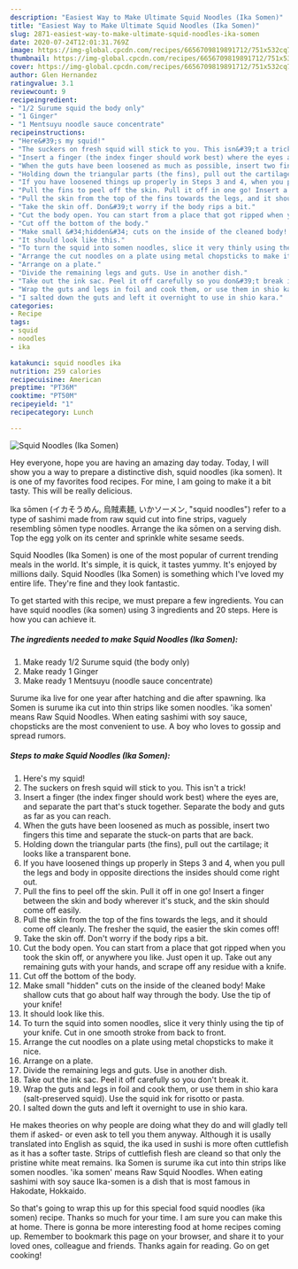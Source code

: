 ```yaml
---
description: "Easiest Way to Make Ultimate Squid Noodles (Ika Somen)"
title: "Easiest Way to Make Ultimate Squid Noodles (Ika Somen)"
slug: 2871-easiest-way-to-make-ultimate-squid-noodles-ika-somen
date: 2020-07-24T12:01:31.769Z
image: https://img-global.cpcdn.com/recipes/6656709819891712/751x532cq70/squid-noodles-ika-somen-recipe-main-photo.jpg
thumbnail: https://img-global.cpcdn.com/recipes/6656709819891712/751x532cq70/squid-noodles-ika-somen-recipe-main-photo.jpg
cover: https://img-global.cpcdn.com/recipes/6656709819891712/751x532cq70/squid-noodles-ika-somen-recipe-main-photo.jpg
author: Glen Hernandez
ratingvalue: 3.1
reviewcount: 9
recipeingredient:
- "1/2 Surume squid the body only"
- "1 Ginger"
- "1 Mentsuyu noodle sauce concentrate"
recipeinstructions:
- "Here&#39;s my squid!"
- "The suckers on fresh squid will stick to you. This isn&#39;t a trick!"
- "Insert a finger (the index finger should work best) where the eyes are, and separate the part that&#39;s stuck together. Separate the body and guts as far as you can reach."
- "When the guts have been loosened as much as possible, insert two fingers this time and separate the stuck-on parts that are back."
- "Holding down the triangular parts (the fins), pull out the cartilage; it looks like a transparent bone."
- "If you have loosened things up properly in Steps 3 and 4, when you pull the legs and body in opposite directions the insides should come right out."
- "Pull the fins to peel off the skin. Pull it off in one go! Insert a finger between the skin and body wherever it&#39;s stuck, and the skin should come off easily."
- "Pull the skin from the top of the fins towards the legs, and it should come off cleanly. The fresher the squid, the easier the skin comes off!"
- "Take the skin off. Don&#39;t worry if the body rips a bit."
- "Cut the body open. You can start from a place that got ripped when you took the skin off, or anywhere you like. Just open it up. Take out any remaining guts with your hands, and scrape off any residue with a knife."
- "Cut off the bottom of the body."
- "Make small &#34;hidden&#34; cuts on the inside of the cleaned body! Make shallow cuts that go about half way through the body. Use the tip of your knife!"
- "It should look like this."
- "To turn the squid into somen noodles, slice it very thinly using the tip of your knife. Cut in one smooth stroke from back to front."
- "Arrange the cut noodles on a plate using metal chopsticks to make it nice."
- "Arrange on a plate."
- "Divide the remaining legs and guts. Use in another dish."
- "Take out the ink sac. Peel it off carefully so you don&#39;t break it."
- "Wrap the guts and legs in foil and cook them, or use them in shio kara (salt-preserved squid). Use the squid ink for risotto or pasta."
- "I salted down the guts and left it overnight to use in shio kara."
categories:
- Recipe
tags:
- squid
- noodles
- ika

katakunci: squid noodles ika 
nutrition: 259 calories
recipecuisine: American
preptime: "PT36M"
cooktime: "PT50M"
recipeyield: "1"
recipecategory: Lunch

---
```



![Squid Noodles (Ika Somen)](https://img-global.cpcdn.com/recipes/6656709819891712/751x532cq70/squid-noodles-ika-somen-recipe-main-photo.jpg)

Hey everyone, hope you are having an amazing day today. Today, I will show you a way to prepare a distinctive dish, squid noodles (ika somen). It is one of my favorites food recipes. For mine, I am going to make it a bit tasty. This will be really delicious.

Ika sōmen (イカそうめん, 烏賊素麺, いかソーメン, &#34;squid noodles&#34;) refer to a type of sashimi made from raw squid cut into fine strips, vaguely resembling sōmen type noodles. Arrange the ika sōmen on a serving dish. Top the egg yolk on its center and sprinkle white sesame seeds.

Squid Noodles (Ika Somen) is one of the most popular of current trending meals in the world. It's simple, it is quick, it tastes yummy. It's enjoyed by millions daily. Squid Noodles (Ika Somen) is something which I've loved my entire life. They're fine and they look fantastic.


To get started with this recipe, we must prepare a few ingredients. You can have squid noodles (ika somen) using 3 ingredients and 20 steps. Here is how you can achieve it.

<!--inarticleads1-->

##### The ingredients needed to make Squid Noodles (Ika Somen):

1. Make ready 1/2 Surume squid (the body only)
1. Make ready 1 Ginger
1. Make ready 1 Mentsuyu (noodle sauce concentrate)


Surume ika live for one year after hatching and die after spawning. Ika Somen is surume ika cut into thin strips like somen noodles. &#39;ika somen&#39; means Raw Squid Noodles. When eating sashimi with soy sauce, chopsticks are the most convenient to use. A boy who loves to gossip and spread rumors. 

<!--inarticleads2-->

##### Steps to make Squid Noodles (Ika Somen):

1. Here&#39;s my squid!
1. The suckers on fresh squid will stick to you. This isn&#39;t a trick!
1. Insert a finger (the index finger should work best) where the eyes are, and separate the part that&#39;s stuck together. Separate the body and guts as far as you can reach.
1. When the guts have been loosened as much as possible, insert two fingers this time and separate the stuck-on parts that are back.
1. Holding down the triangular parts (the fins), pull out the cartilage; it looks like a transparent bone.
1. If you have loosened things up properly in Steps 3 and 4, when you pull the legs and body in opposite directions the insides should come right out.
1. Pull the fins to peel off the skin. Pull it off in one go! Insert a finger between the skin and body wherever it&#39;s stuck, and the skin should come off easily.
1. Pull the skin from the top of the fins towards the legs, and it should come off cleanly. The fresher the squid, the easier the skin comes off!
1. Take the skin off. Don&#39;t worry if the body rips a bit.
1. Cut the body open. You can start from a place that got ripped when you took the skin off, or anywhere you like. Just open it up. Take out any remaining guts with your hands, and scrape off any residue with a knife.
1. Cut off the bottom of the body.
1. Make small &#34;hidden&#34; cuts on the inside of the cleaned body! Make shallow cuts that go about half way through the body. Use the tip of your knife!
1. It should look like this.
1. To turn the squid into somen noodles, slice it very thinly using the tip of your knife. Cut in one smooth stroke from back to front.
1. Arrange the cut noodles on a plate using metal chopsticks to make it nice.
1. Arrange on a plate.
1. Divide the remaining legs and guts. Use in another dish.
1. Take out the ink sac. Peel it off carefully so you don&#39;t break it.
1. Wrap the guts and legs in foil and cook them, or use them in shio kara (salt-preserved squid). Use the squid ink for risotto or pasta.
1. I salted down the guts and left it overnight to use in shio kara.


He makes theories on why people are doing what they do and will gladly tell them if asked- or even ask to tell you them anyway. Although it is usally translated into English as squid, the ika used in sushi is more often cuttlefish as it has a softer taste. Strips of cuttlefish flesh are cleand so that only the pristine white meat remains. Ika Somen is surume ika cut into thin strips like somen noodles. &#39;ika somen&#39; means Raw Squid Noodles. When eating sashimi with soy sauce Ika-somen is a dish that is most famous in Hakodate, Hokkaido. 

So that's going to wrap this up for this special food squid noodles (ika somen) recipe. Thanks so much for your time. I am sure you can make this at home. There is gonna be more interesting food at home recipes coming up. Remember to bookmark this page on your browser, and share it to your loved ones, colleague and friends. Thanks again for reading. Go on get cooking!
